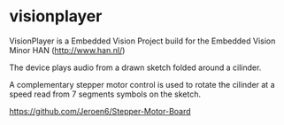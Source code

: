 visionplayer
============

VisionPlayer is a Embedded Vision Project build for the Embedded Vision Minor HAN (http://www.han.nl/)

The device plays audio from a drawn sketch folded around a cilinder.

A complementary stepper motor control is used to rotate the cilinder at a speed read from 7 segments symbols on the sketch.

https://github.com/Jeroen6/Stepper-Motor-Board
